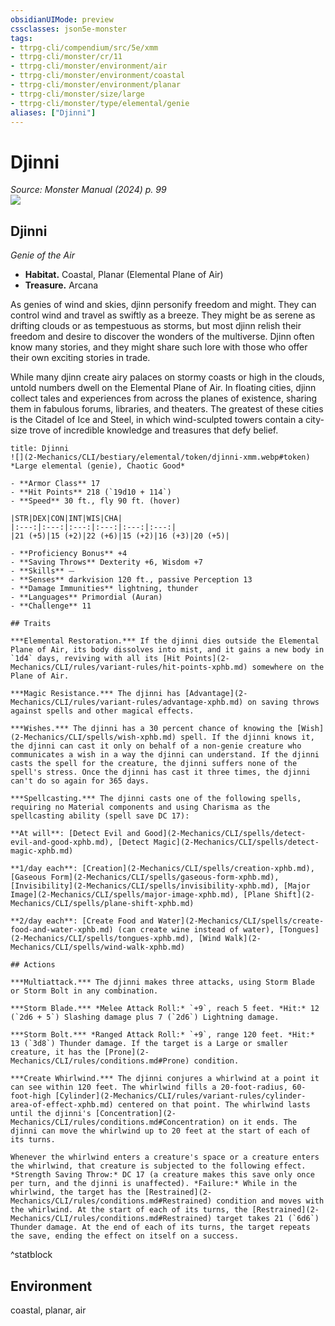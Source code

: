 ```yaml
---
obsidianUIMode: preview
cssclasses: json5e-monster
tags:
- ttrpg-cli/compendium/src/5e/xmm
- ttrpg-cli/monster/cr/11
- ttrpg-cli/monster/environment/air
- ttrpg-cli/monster/environment/coastal
- ttrpg-cli/monster/environment/planar
- ttrpg-cli/monster/size/large
- ttrpg-cli/monster/type/elemental/genie
aliases: ["Djinni"]
---
```

# Djinni
*Source: Monster Manual (2024) p. 99*  
![](2-Mechanics/CLI/books/monster-manual-2025/img/djinni.webp#right)

## Djinni

*Genie of the Air*

- **Habitat.** Coastal, Planar (Elemental Plane of Air)  
- **Treasure.** Arcana  

As genies of wind and skies, djinn personify freedom and might. They can control wind and travel as swiftly as a breeze. They might be as serene as drifting clouds or as tempestuous as storms, but most djinn relish their freedom and desire to discover the wonders of the multiverse. Djinn often know many stories, and they might share such lore with those who offer their own exciting stories in trade.

While many djinn create airy palaces on stormy coasts or high in the clouds, untold numbers dwell on the Elemental Plane of Air. In floating cities, djinn collect tales and experiences from across the planes of existence, sharing them in fabulous forums, libraries, and theaters. The greatest of these cities is the Citadel of Ice and Steel, in which wind-sculpted towers contain a city-size trove of incredible knowledge and treasures that defy belief.

```ad-statblock
title: Djinni
![](2-Mechanics/CLI/bestiary/elemental/token/djinni-xmm.webp#token)
*Large elemental (genie), Chaotic Good*

- **Armor Class** 17 
- **Hit Points** 218 (`19d10 + 114`) 
- **Speed** 30 ft., fly 90 ft. (hover)

|STR|DEX|CON|INT|WIS|CHA|
|:---:|:---:|:---:|:---:|:---:|:---:|
|21 (+5)|15 (+2)|22 (+6)|15 (+2)|16 (+3)|20 (+5)|

- **Proficiency Bonus** +4
- **Saving Throws** Dexterity +6, Wisdom +7
- **Skills** ⏤
- **Senses** darkvision 120 ft., passive Perception 13
- **Damage Immunities** lightning, thunder
- **Languages** Primordial (Auran)
- **Challenge** 11

## Traits

***Elemental Restoration.*** If the djinni dies outside the Elemental Plane of Air, its body dissolves into mist, and it gains a new body in `1d4` days, reviving with all its [Hit Points](2-Mechanics/CLI/rules/variant-rules/hit-points-xphb.md) somewhere on the Plane of Air.

***Magic Resistance.*** The djinni has [Advantage](2-Mechanics/CLI/rules/variant-rules/advantage-xphb.md) on saving throws against spells and other magical effects.

***Wishes.*** The djinni has a 30 percent chance of knowing the [Wish](2-Mechanics/CLI/spells/wish-xphb.md) spell. If the djinni knows it, the djinni can cast it only on behalf of a non-genie creature who communicates a wish in a way the djinni can understand. If the djinni casts the spell for the creature, the djinni suffers none of the spell's stress. Once the djinni has cast it three times, the djinni can't do so again for 365 days.

***Spellcasting.*** The djinni casts one of the following spells, requiring no Material components and using Charisma as the spellcasting ability (spell save DC 17):

**At will**: [Detect Evil and Good](2-Mechanics/CLI/spells/detect-evil-and-good-xphb.md), [Detect Magic](2-Mechanics/CLI/spells/detect-magic-xphb.md)

**1/day each**: [Creation](2-Mechanics/CLI/spells/creation-xphb.md), [Gaseous Form](2-Mechanics/CLI/spells/gaseous-form-xphb.md), [Invisibility](2-Mechanics/CLI/spells/invisibility-xphb.md), [Major Image](2-Mechanics/CLI/spells/major-image-xphb.md), [Plane Shift](2-Mechanics/CLI/spells/plane-shift-xphb.md)

**2/day each**: [Create Food and Water](2-Mechanics/CLI/spells/create-food-and-water-xphb.md) (can create wine instead of water), [Tongues](2-Mechanics/CLI/spells/tongues-xphb.md), [Wind Walk](2-Mechanics/CLI/spells/wind-walk-xphb.md)

## Actions

***Multiattack.*** The djinni makes three attacks, using Storm Blade or Storm Bolt in any combination.

***Storm Blade.*** *Melee Attack Roll:* `+9`, reach 5 feet. *Hit:* 12 (`2d6 + 5`) Slashing damage plus 7 (`2d6`) Lightning damage.

***Storm Bolt.*** *Ranged Attack Roll:* `+9`, range 120 feet. *Hit:* 13 (`3d8`) Thunder damage. If the target is a Large or smaller creature, it has the [Prone](2-Mechanics/CLI/rules/conditions.md#Prone) condition.

***Create Whirlwind.*** The djinni conjures a whirlwind at a point it can see within 120 feet. The whirlwind fills a 20-foot-radius, 60-foot-high [Cylinder](2-Mechanics/CLI/rules/variant-rules/cylinder-area-of-effect-xphb.md) centered on that point. The whirlwind lasts until the djinni's [Concentration](2-Mechanics/CLI/rules/conditions.md#Concentration) on it ends. The djinni can move the whirlwind up to 20 feet at the start of each of its turns.

Whenever the whirlwind enters a creature's space or a creature enters the whirlwind, that creature is subjected to the following effect. *Strength Saving Throw:* DC 17 (a creature makes this save only once per turn, and the djinni is unaffected). *Failure:* While in the whirlwind, the target has the [Restrained](2-Mechanics/CLI/rules/conditions.md#Restrained) condition and moves with the whirlwind. At the start of each of its turns, the [Restrained](2-Mechanics/CLI/rules/conditions.md#Restrained) target takes 21 (`6d6`) Thunder damage. At the end of each of its turns, the target repeats the save, ending the effect on itself on a success.
```
^statblock

## Environment

coastal, planar, air